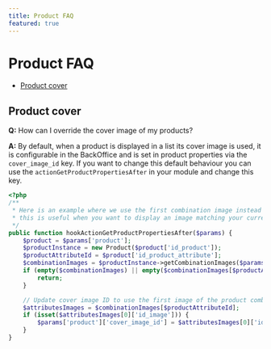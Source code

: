 ```yaml
---
title: Product FAQ
featured: true
---
```


# Product FAQ

- [Product cover](#product-cover)

## Product cover

**Q:** How can I override the cover image of my products?

**A:** By default, when a product is displayed in a list its cover image is used, it is configurable in the BackOffice and is set in product properties via the `cover_image_id` key.
If you want to change this default behaviour you can use the `actionGetProductPropertiesAfter` in your module and change this key.

```php
<?php
/**
 * Here is an example where we use the first combination image instead of the default cover image,
 * this is useful when you want to display an image matching your current research for example.
 */
public function hookActionGetProductPropertiesAfter($params) {
    $product = $params['product'];
    $productInstance = new Product($product['id_product']);
    $productAttributeId = $product['id_product_attribute'];
    $combinationImages = $productInstance->getCombinationImages($params['id_lang']);
    if (empty($combinationImages) || empty($combinationImages[$productAttributeId])) {
        return;
    }

    // Update cover image ID to use the first image of the product combination
    $attributesImages = $combinationImages[$productAttributeId];
    if (isset($attributesImages[0]['id_image'])) {
        $params['product']['cover_image_id'] = $attributesImages[0]['id_image'];
    }
}
```
